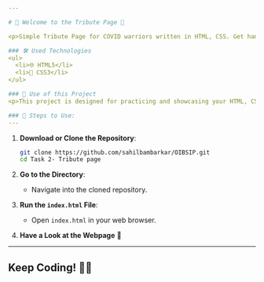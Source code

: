 ```yaml
---

# 🌸 Welcome to the Tribute Page 💐

<p>Simple Tribute Page for COVID warriors written in HTML, CSS. Get hands-on practice and create a one-page landing website.</p>

### 🛠️ Used Technologies
<ul>
  <li>🌐 HTML5</li>
  <li>🎨 CSS3</li>
</ul>

### 🎯 Use of this Project
<p>This project is designed for practicing and showcasing your HTML, CSS, and JavaScript skills. It’s a great beginner-friendly project to get started with web development!</p>

### 🚀 Steps to Use:
---
```


1. **Download or Clone the Repository**:
   ```bash
   git clone https://github.com/sahilbambarkar/OIBSIP.git
   cd Task 2- Tribute page
   ```

2. **Go to the Directory**:
   - Navigate into the cloned repository.

3. **Run the `index.html` File**:
   - Open `index.html` in your web browser.

4. **Have a Look at the Webpage** 👀

---

## Keep Coding! 💪✨

